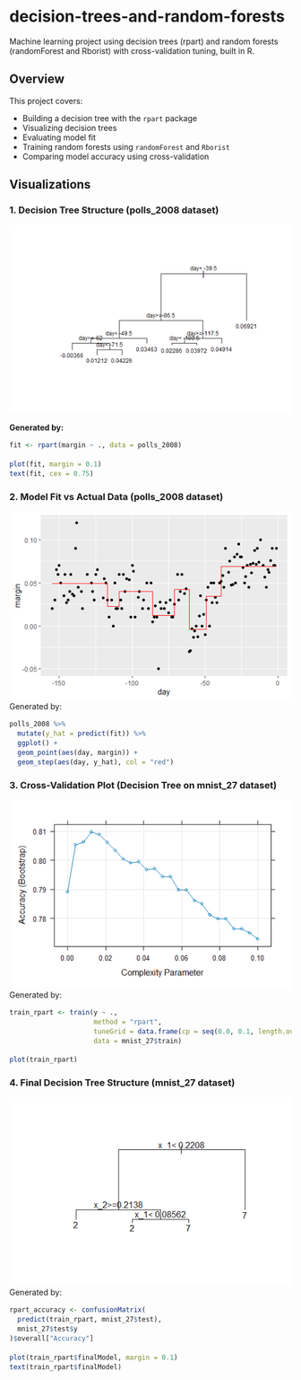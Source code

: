 # decision-trees-and-random-forests
Machine learning project using decision trees (rpart) and random forests (randomForest and Rborist) with cross-validation tuning, built in R.

## Overview

This project covers:
- Building a decision tree with the `rpart` package
- Visualizing decision trees
- Evaluating model fit
- Training random forests using `randomForest` and `Rborist`
- Comparing model accuracy using cross-validation

## Visualizations

### 1. Decision Tree Structure (polls_2008 dataset)

![Decision Tree for Polls 2008](images/decision_tree_poll_2008.png)

**Generated by:**

```r
fit <- rpart(margin ~ ., data = polls_2008)

plot(fit, margin = 0.1)
text(fit, cex = 0.75)
```

### 2. Model Fit vs Actual Data (polls_2008 dataset)
<img src="images/predicted_vs_actual_poll_2008.png" width="600" alt="Predicted vs Actual for Polls 2008">
Generated by:

```r
polls_2008 %>%
  mutate(y_hat = predict(fit)) %>%
  ggplot() +
  geom_point(aes(day, margin)) +
  geom_step(aes(day, y_hat), col = "red")
```

### 3. Cross-Validation Plot (Decision Tree on mnist_27 dataset)
<img src="images/cv_plot_decision_tree_mnist27.png" width="600" alt="Cross Validation for Decision Tree on mnist_27">
Generated by:

```r
train_rpart <- train(y ~ .,
                     method = "rpart",
                     tuneGrid = data.frame(cp = seq(0.0, 0.1, length.out = 25)),
                     data = mnist_27$train)

plot(train_rpart)
```

### 4. Final Decision Tree Structure (mnist_27 dataset)
<img src="images/final_decision_tree_mnist27.png" width="600" alt="Final Decision Tree for mnist_27">
Generated by:

```r
rpart_accuracy <- confusionMatrix(
  predict(train_rpart, mnist_27$test),
  mnist_27$test$y
)$overall["Accuracy"]

plot(train_rpart$finalModel, margin = 0.1)
text(train_rpart$finalModel)
```
